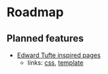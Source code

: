 # Roadmap

## Planned features

- [Edward Tufte inspired pages](http://htmlpreview.github.io/?https://github.com/nogginfuel/envisioned-css/blob/master/index.html)
  - links: [css](https://github.com/nogginfuel/envisioned-css), [template](https://github.com/eddelbuettel/tint)
